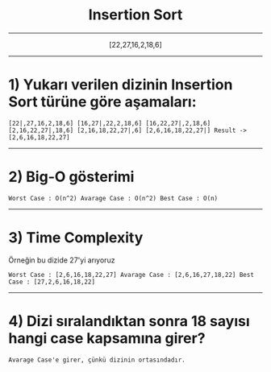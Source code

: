 <h1 style="text-align: center;">  Insertion Sort </h1>

***

<p style="text-align: center;">[22,27,16,2,18,6]</p>

***

# 1) Yukarı verilen dizinin Insertion Sort türüne göre aşamaları:

`
[22|,27,16,2,18,6]
[16,27|,22,2,18,6]
[16,22,27|,2,18,6]
[2,16,22,27|,18,6]
[2,16,18,22,27|,6]
[2,6,16,18,22,27|]
Result -> [2,6,16,18,22,27]
`
***
# 2) Big-O gösterimi

`
Worst Case : O(n^2)
Avarage Case : O(n^2)
Best Case : O(n)
`
***
# 3) Time Complexity

Örneğin bu dizide 27'yi arıyoruz

`
Worst Case : [2,6,16,18,22,27]
Avarage Case : [2,6,16,27,18,22]
Best Case : [27,2,6,16,18,22]
`
***
# 4) Dizi sıralandıktan sonra 18 sayısı hangi case kapsamına girer?

`
Avarage Case'e girer, çünkü dizinin ortasındadır.
`